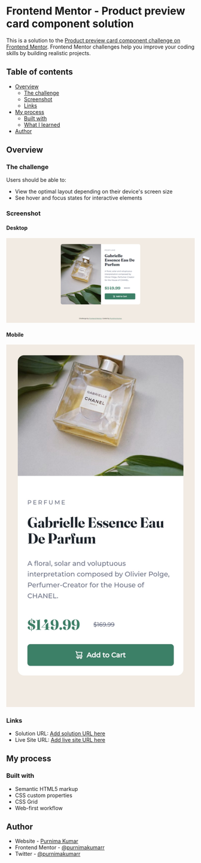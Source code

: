 # Frontend Mentor - Product preview card component solution

This is a solution to the [Product preview card component challenge on Frontend Mentor](https://www.frontendmentor.io/challenges/product-preview-card-component-GO7UmttRfa). Frontend Mentor challenges help you improve your coding skills by building realistic projects.

## Table of contents

- [Overview](#overview)
  - [The challenge](#the-challenge)
  - [Screenshot](#screenshot)
  - [Links](#links)
- [My process](#my-process)
  - [Built with](#built-with)
  - [What I learned](#what-i-learned)
- [Author](#author)

## Overview

### The challenge

Users should be able to:

- View the optimal layout depending on their device's screen size
- See hover and focus states for interactive elements

### Screenshot

#### Desktop

![](./images/screenshot-product-preview-card-desktop.png)

#### Mobile

![](./images/screenshot-product-preview-card-mobile.jpg)

### Links

- Solution URL: [Add solution URL here](https://github.com/purnimakumarr/frontendmentor/tree/main/product-preview-card-component)
- Live Site URL: [Add live site URL here](https://purnimakumarr.github.io/frontendmentor/product-preview-card-component/)

## My process

### Built with

- Semantic HTML5 markup
- CSS custom properties
- CSS Grid
- Web-first workflow

## Author

- Website - [Purnima Kumar](https://purnimakumarr.github.io)
- Frontend Mentor - [@purnimakumarr](https://www.frontendmentor.io/profile/purnimakumarr)
- Twitter - [@purnimakumarr](https://www.twitter.com/purnimakumarr)
